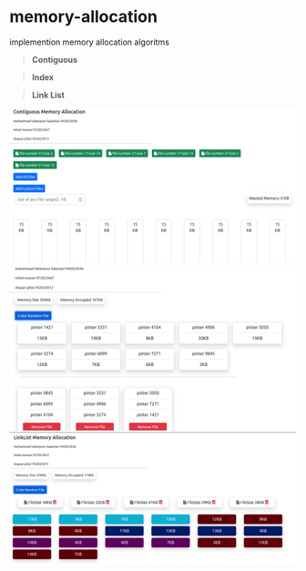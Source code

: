 # memory-allocation

implemention memory allocation algoritms

>**Contiguous**

>**Index**

>**Link List**

![alt text](./images/1.png)
![alt text](./images/2.png)
![alt text](./images/3.png)